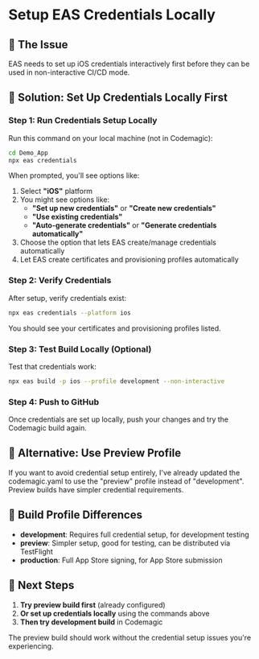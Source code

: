 # Setup EAS Credentials Locally

## 🎯 The Issue
EAS needs to set up iOS credentials interactively first before they can be used in non-interactive CI/CD mode.

## 🚀 Solution: Set Up Credentials Locally First

### Step 1: Run Credentials Setup Locally

Run this command on your local machine (not in Codemagic):

```bash
cd Demo_App
npx eas credentials
```

When prompted, you'll see options like:
1. Select **"iOS"** platform
2. You might see options like:
   - **"Set up new credentials"** or **"Create new credentials"**
   - **"Use existing credentials"** 
   - **"Auto-generate credentials"** or **"Generate credentials automatically"**
3. Choose the option that lets EAS create/manage credentials automatically
4. Let EAS create certificates and provisioning profiles automatically

### Step 2: Verify Credentials

After setup, verify credentials exist:

```bash
npx eas credentials --platform ios
```

You should see your certificates and provisioning profiles listed.

### Step 3: Test Build Locally (Optional)

Test that credentials work:

```bash
npx eas build -p ios --profile development --non-interactive
```

### Step 4: Push to GitHub

Once credentials are set up locally, push your changes and try the Codemagic build again.

## 🔧 Alternative: Use Preview Profile

If you want to avoid credential setup entirely, I've already updated the codemagic.yaml to use the "preview" profile instead of "development". Preview builds have simpler credential requirements.

## 📱 Build Profile Differences

- **development**: Requires full credential setup, for development testing
- **preview**: Simpler setup, good for testing, can be distributed via TestFlight
- **production**: Full App Store signing, for App Store submission

## 🎉 Next Steps

1. **Try preview build first** (already configured)
2. **Or set up credentials locally** using the commands above
3. **Then try development build** in Codemagic

The preview build should work without the credential setup issues you're experiencing.
